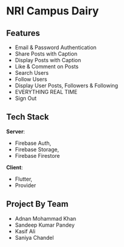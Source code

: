 # NRI Campus Dairy

## Features
- Email & Password Authentication
- Share Posts with Caption
- Display Posts with Caption
- Like & Comment on Posts
- Search Users
- Follow Users
- Display User Posts, Followers & Following
- EVERYTHING REAL TIME
- Sign Out

## Tech Stack

**Server**: 
- Firebase Auth, 
- Firebase Storage,
- Firebase Firestore

**Client**:
- Flutter,
- Provider

## Project By Team
- Adnan Mohammad Khan  
- Sandeep Kumar Pandey
- Kasif Ali
- Saniya Chandel